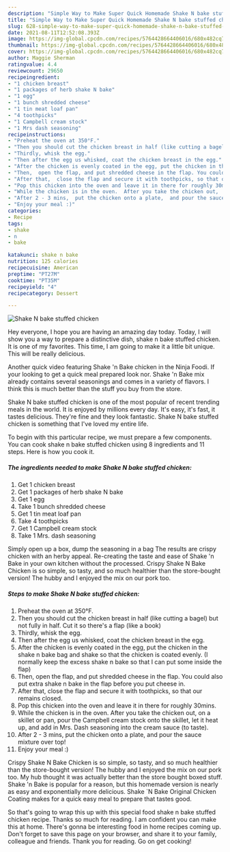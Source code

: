 ```yaml
---
description: "Simple Way to Make Super Quick Homemade Shake N bake stuffed chicken"
title: "Simple Way to Make Super Quick Homemade Shake N bake stuffed chicken"
slug: 628-simple-way-to-make-super-quick-homemade-shake-n-bake-stuffed-chicken
date: 2021-08-11T12:52:08.393Z
image: https://img-global.cpcdn.com/recipes/5764428664406016/680x482cq70/shake-n-bake-stuffed-chicken-recipe-main-photo.jpg
thumbnail: https://img-global.cpcdn.com/recipes/5764428664406016/680x482cq70/shake-n-bake-stuffed-chicken-recipe-main-photo.jpg
cover: https://img-global.cpcdn.com/recipes/5764428664406016/680x482cq70/shake-n-bake-stuffed-chicken-recipe-main-photo.jpg
author: Maggie Sherman
ratingvalue: 4.4
reviewcount: 29650
recipeingredient:
- "1 chicken breast"
- "1 packages of herb shake N bake"
- "1 egg"
- "1 bunch shredded cheese"
- "1 tin meat loaf pan"
- "4 toothpicks"
- "1 Campbell cream stock"
- "1 Mrs dash seasoning"
recipeinstructions:
- "Preheat the oven at 350°F."
- "Then you should cut the chicken breast in half (like cutting a bagel) but not fully in half. Cut it so there&#39;s a flap (like a book)"
- "Thirdly, whisk the egg."
- "Then after the egg us whisked, coat the chicken breast in the egg."
- "After the chicken is evenly coated in the egg, put the chicken in the shake n bake bag and shake so that the chicken is coated evenly. (I normally keep the excess shake n bake so that I can put some inside the flap)"
- "Then,  open the flap, and put shredded cheese in the flap. You could also put extra shake n bake in the flap before you put cheese in."
- "After that,  close the flap and secure it with toothpicks, so that our remains closed."
- "Pop this chicken into the oven and leave it in there for roughly 30mins."
- "While the chicken is in the oven.  After you take the chicken out,  on a skillet or pan,  pour the Campbell cream stock onto the skillet,  let it heat up,  and add in Mrs. Dash seasoning into the cream sauce (to taste)."
- "After 2 - 3 mins,  put the chicken onto a plate,  and pour the sauce mixture over top!"
- "Enjoy your meal :)"
categories:
- Recipe
tags:
- shake
- n
- bake

katakunci: shake n bake 
nutrition: 125 calories
recipecuisine: American
preptime: "PT27M"
cooktime: "PT35M"
recipeyield: "4"
recipecategory: Dessert

---
```



![Shake N bake stuffed chicken](https://img-global.cpcdn.com/recipes/5764428664406016/680x482cq70/shake-n-bake-stuffed-chicken-recipe-main-photo.jpg)

Hey everyone, I hope you are having an amazing day today. Today, I will show you a way to prepare a distinctive dish, shake n bake stuffed chicken. It is one of my favorites. This time, I am going to make it a little bit unique. This will be really delicious.

Another quick video featuring Shake &#39;n Bake chicken in the Ninja Foodi. If your looking to get a quick meal prepared look nor. Shake &#39;n Bake mix already contains several seasonings and comes in a variety of flavors. I think this is much better than the stuff you buy from the store.

Shake N bake stuffed chicken is one of the most popular of recent trending meals in the world. It is enjoyed by millions every day. It's easy, it's fast, it tastes delicious. They're fine and they look fantastic. Shake N bake stuffed chicken is something that I've loved my entire life.


To begin with this particular recipe, we must prepare a few components. You can cook shake n bake stuffed chicken using 8 ingredients and 11 steps. Here is how you cook it.

<!--inarticleads1-->

##### The ingredients needed to make Shake N bake stuffed chicken:

1. Get 1 chicken breast
1. Get 1 packages of herb shake N bake
1. Get 1 egg
1. Take 1 bunch shredded cheese
1. Get 1 tin meat loaf pan
1. Take 4 toothpicks
1. Get 1 Campbell cream stock
1. Take 1 Mrs. dash seasoning


Simply open up a box, dump the seasoning in a bag The results are crispy chicken with an herby appeal. Re-creating the taste and ease of Shake &#39;n Bake in your own kitchen without the processed. Crispy Shake N Bake Chicken is so simple, so tasty, and so much healthier than the store-bought version! The hubby and I enjoyed the mix on our pork too. 

<!--inarticleads2-->

##### Steps to make Shake N bake stuffed chicken:

1. Preheat the oven at 350°F.
1. Then you should cut the chicken breast in half (like cutting a bagel) but not fully in half. Cut it so there&#39;s a flap (like a book)
1. Thirdly, whisk the egg.
1. Then after the egg us whisked, coat the chicken breast in the egg.
1. After the chicken is evenly coated in the egg, put the chicken in the shake n bake bag and shake so that the chicken is coated evenly. (I normally keep the excess shake n bake so that I can put some inside the flap)
1. Then,  open the flap, and put shredded cheese in the flap. You could also put extra shake n bake in the flap before you put cheese in.
1. After that,  close the flap and secure it with toothpicks, so that our remains closed.
1. Pop this chicken into the oven and leave it in there for roughly 30mins.
1. While the chicken is in the oven.  After you take the chicken out,  on a skillet or pan,  pour the Campbell cream stock onto the skillet,  let it heat up,  and add in Mrs. Dash seasoning into the cream sauce (to taste).
1. After 2 - 3 mins,  put the chicken onto a plate,  and pour the sauce mixture over top!
1. Enjoy your meal :)


Crispy Shake N Bake Chicken is so simple, so tasty, and so much healthier than the store-bought version! The hubby and I enjoyed the mix on our pork too. My hub thought it was actually better than the store bought boxed stuff. Shake &#39;n Bake is popular for a reason, but this homemade version is nearly as easy and exponentially more delicious. Shake `N Bake Original Chicken Coating makes for a quick easy meal to prepare that tastes good. 

So that's going to wrap this up with this special food shake n bake stuffed chicken recipe. Thanks so much for reading. I am confident you can make this at home. There's gonna be interesting food in home recipes coming up. Don't forget to save this page on your browser, and share it to your family, colleague and friends. Thank you for reading. Go on get cooking!
